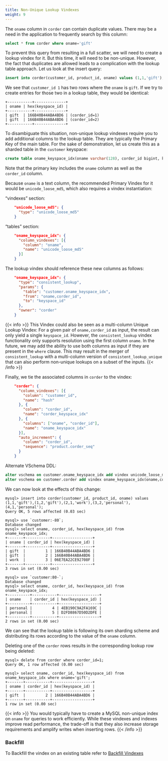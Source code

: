 ```yaml
---
title: Non-Unique Lookup Vindexes
weight: 9
---
```


The `oname` column in `corder` can contain duplicate values. There may be a need in the application to frequently search by this column:

```sql
select * from corder where oname='gift'
```

To prevent this query from resulting in a full scatter, we will need to create a lookup vindex for it. But this time, it will need to be non-unique. However, the fact that duplicates are allowed leads to a complication with the lookup table approach. Let us look at the insert query:

```sql
insert into corder(customer_id, product_id, oname) values (1,1,'gift'),(1,2,'gift'),(2,1,'work'),(3,2,'personal'),(4,1,'personal');
```

We see that `customer_id 1` has two rows where the `oname` is `gift`. If we try to create entries for those two in a lookup table, they would be identical:

```text
+-----------+--------------+
| oname | hex(keyspace_id) |
+-----------+--------------+
| gift  | 166B40B44ABA4BD6 | (corder_id=1)
| gift  | 166B40B44ABA4BD6 | (corder_id=2)
+-----------+--------------+
```

To disambiguate this situation, non-unique lookup vindexes require you to add additional columns to the lookup table. They are typically the Primary Key of the main table. For the sake of demonstration, let us create this as a sharded table in the `customer` keyspace:

```sql
create table oname_keyspace_idx(oname varchar(128), corder_id bigint, keyspace_id varbinary(10), primary key(oname, corder_id));
```

Note that the primary key includes the `oname` column as well as the `corder_id` column.

Because `oname` is a text column, the recommended Primary Vindex for it would be `unicode_loose_md5`, which also requires a vindex instantiation:

“vindexes” section:

```json
    "unicode_loose_md5": {
      "type": "unicode_loose_md5"
    }
```

“tables” section:

```json
    "oname_keyspace_idx": {
      "column_vindexes": [{
        "column": "oname",
        "name": "unicode_loose_md5"
      }]
    }
```

The lookup vindex should reference these new columns as follows:

```json
    "oname_keyspace_idx": {
      "type": "consistent_lookup",
      "params": {
        "table": "customer.oname_keyspace_idx",
        "from": "oname,corder_id",
        "to": "keyspace_id"
      },
      "owner": "corder"
    }
```

{{< info >}}
This Vindex could also be seen as a multi-column Unique Lookup Vindex: For a given pair of `oname,corder_id` as input, the result can only yield a single `keyspace_id`. However, the `consistent_lookup` vindex functionality only supports resolution using the first column `oname`. In the future, we may add the ability to use both columns as input if they are present in the `where` clause. This may result in the merger of `consistent_lookup` with a multi-column version of `consistent_lookup_unique` that can also perform non-unique lookups on a subset of the inputs.
{{< /info >}}

Finally, we tie the associated columns in `corder` to the vindex:

```json
    "corder": {
      "column_vindexes": [{
        "column": "customer_id",
        "name": "hash"
      }, {
        "column": "corder_id",
        "name": "corder_keyspace_idx"
      }, {
        "columns": ["oname", "corder_id"],
        "name": "oname_keyspace_idx"
      }],
      "auto_increment": {
        "column": "corder_id",
        "sequence": "product.corder_seq"
      }
    }
```

Alternate VSchema DDL:

```sql
alter vschema on customer.oname_keyspace_idx add vindex unicode_loose_md5(oname) using unicode_loose_md5;
alter vschema on customer.corder add vindex oname_keyspace_idx(oname,corder_id) using consistent_lookup with owner=`corder`, table=`customer.oname_keyspace_idx`, from=`oname,corder_id`, to=`keyspace_id`;
```

We can now look at the effects of this change:

```text
mysql> insert into corder(customer_id, product_id, oname) values (1,1,'gift'),(1,2,'gift'),(2,1,'work'),(3,2,'personal'),(4,1,'personal');
Query OK, 5 rows affected (0.03 sec)

mysql> use `customer:-80`;
Database changed
mysql> select oname, corder_id, hex(keyspace_id) from oname_keyspace_idx;
+-------+-----------+------------------+
| oname | corder_id | hex(keyspace_id) |
+-------+-----------+------------------+
| gift  |         1 | 166B40B44ABA4BD6 |
| gift  |         2 | 166B40B44ABA4BD6 |
| work  |         3 | 06E7EA22CE92708F |
+-------+-----------+------------------+
3 rows in set (0.00 sec)

mysql> use `customer:80-`;
Database changed
mysql> select oname, corder_id, hex(keyspace_id) from oname_keyspace_idx;
+----------+-----------+------------------+
| oname    | corder_id | hex(keyspace_id) |
+----------+-----------+------------------+
| personal |         4 | 4EB190C9A2FA169C |
| personal |         5 | D2FD8867D50D2DFE |
+----------+-----------+------------------+
2 rows in set (0.00 sec)
```

We can see that the lookup table is following its own sharding scheme and distributing its rows according to the value of the `oname` column.

Deleting one of the `corder` rows results in the corresponding lookup row being deleted:

```text
mysql> delete from corder where corder_id=1;
Query OK, 1 row affected (0.00 sec)

mysql> select oname, corder_id, hex(keyspace_id) from oname_keyspace_idx where oname='gift';
+-------+-----------+------------------+
| oname | corder_id | hex(keyspace_id) |
+-------+-----------+------------------+
| gift  |         2 | 166B40B44ABA4BD6 |
+-------+-----------+------------------+
1 row in set (0.00 sec)
```

{{< info >}}
You would typically have to create a MySQL non-unique index on `oname` for queries to work efficiently. While these vindexes and indexes improve read performance, the trade-off is that they also increase storage requirements and amplify writes when inserting rows.
{{< /info >}}

### Backfill

To Backfill the vindex on an existing table refer to [Backfill Vindexes](../backfill-vindexes)
